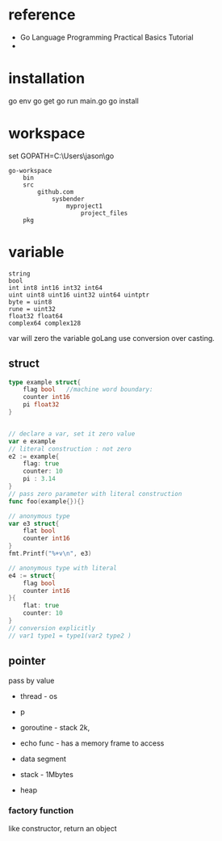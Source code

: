 
# reference
 

*   Go Language Programming Practical Basics Tutorial 
* 

# installation

go env
go get
go run main.go
go install

# workspace


set GOPATH=C:\Users\jason\go

```
go-workspace
	bin
	src
		github.com
			sysbender
				myproject1
					project_files
	pkg
```

# variable

```
string
bool
int int8 int16 int32 int64
uint uint8 uint16 uint32 uint64 uintptr
byte = uint8
rune = uint32
float32 float64
complex64 complex128
```
var will zero the variable
goLang use conversion over casting.
## struct
```go
type example struct{
	flag bool   //machine word boundary:
	counter int16
	pi float32
}


// declare a var, set it zero value
var e example
// literal construction : not zero
e2 := example{
	flag: true
	counter: 10
	pi : 3.14
}
// pass zero parameter with literal construction
func foo(example{}){}

// anonymous type
var e3 struct{
	flat bool
	counter int16
}
fmt.Printf("%+v\n", e3)

// anonymous type with literal 
e4 := struct{
	flag bool
	counter int16
}{
	flat: true
	counter: 10
}
// conversion explicitly
// var1 type1 = type1(var2 type2 )

```

## pointer
pass by value
* thread - os
* p
* goroutine - stack 2k, 
* echo func - has a memory frame to access


* data segment
* stack - 1Mbytes
* heap

### factory function
like constructor, return an object



<!--stackedit_data:
eyJoaXN0b3J5IjpbNzE2MzIxNTk2LC0zNzYzMDE0NTAsLTU4MD
gzODM2MSw5NDA0NTk2NDUsMTE3MDI4NTEyLC04NjcyNzM1Njks
MTIyODM4MzkwMSwxMzc4OTczOTkyLC00OTE3NDc0MzUsMTE0Mz
YzNjQxNywtODYyMDQ4MTMxLDE3ODg2MzU4MjIsLTE1MTY0NzQz
MzQsNzM3MzQ4OTA3LC04OTMyOTg4OTIsODI4MzgwMTI0XX0=
-->